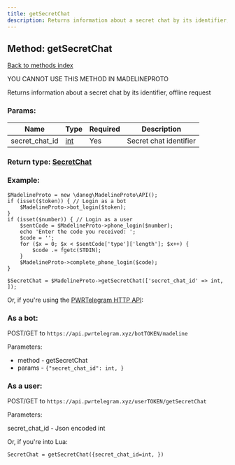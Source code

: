 ```yaml
---
title: getSecretChat
description: Returns information about a secret chat by its identifier, offline request
---
```

## Method: getSecretChat  
[Back to methods index](index.md)


YOU CANNOT USE THIS METHOD IN MADELINEPROTO


Returns information about a secret chat by its identifier, offline request

### Params:

| Name     |    Type       | Required | Description |
|----------|---------------|----------|-------------|
|secret\_chat\_id|[int](../types/int.md) | Yes|Secret chat identifier|


### Return type: [SecretChat](../types/SecretChat.md)

### Example:


```
$MadelineProto = new \danog\MadelineProto\API();
if (isset($token)) { // Login as a bot
    $MadelineProto->bot_login($token);
}
if (isset($number)) { // Login as a user
    $sentCode = $MadelineProto->phone_login($number);
    echo 'Enter the code you received: ';
    $code = '';
    for ($x = 0; $x < $sentCode['type']['length']; $x++) {
        $code .= fgetc(STDIN);
    }
    $MadelineProto->complete_phone_login($code);
}

$SecretChat = $MadelineProto->getSecretChat(['secret_chat_id' => int, ]);
```

Or, if you're using the [PWRTelegram HTTP API](https://pwrtelegram.xyz):

### As a bot:

POST/GET to `https://api.pwrtelegram.xyz/botTOKEN/madeline`

Parameters:

* method - getSecretChat
* params - `{"secret_chat_id": int, }`



### As a user:

POST/GET to `https://api.pwrtelegram.xyz/userTOKEN/getSecretChat`

Parameters:

secret_chat_id - Json encoded int




Or, if you're into Lua:

```
SecretChat = getSecretChat({secret_chat_id=int, })
```

